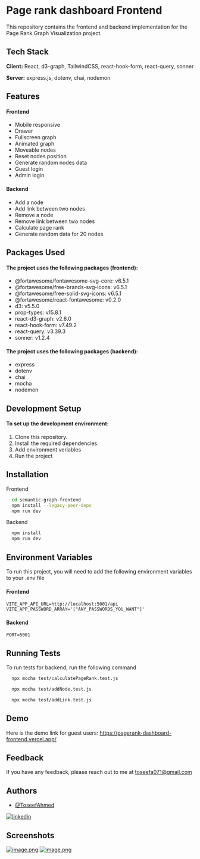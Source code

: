 
# Page rank dashboard Frontend

This repository contains the frontend and backend implementation for the Page Rank Graph Visualization project.




## Tech Stack

**Client:** React, d3-graph, TailwindCSS, react-hook-form, react-query, sonner

**Server:** express.js, dotenv, chai, nodemon

## Features

#### Frontend
- Mobile responsive
- Drawer
- Fullscreen graph
- Animated graph
- Moveable nodes
- Reset nodes position
- Generate random nodes data
- Guest login
- Admin login

#### Backend
- Add a node
- Add link between two nodes
- Remove a node
- Remove link between two nodes
- Calculate page rank
- Generate random data for 20 nodes




## Packages Used

#### The project uses the following packages (frontend):

- @fortawesome/fontawesome-svg-core: v6.5.1
- @fortawesome/free-brands-svg-icons: v6.5.1
- @fortawesome/free-solid-svg-icons: v6.5.1
- @fortawesome/react-fontawesome: v0.2.0
- d3: v5.5.0
- prop-types: v15.8.1
- react-d3-graph: v2.6.0
- react-hook-form: v7.49.2
- react-query: v3.39.3
- sonner: v1.2.4

#### The project uses the following packages (backend):

- express
- dotenv
- chai
- mocha
- nodemon


## Development Setup

#### To set up the development environment:

1. Clone this repository.
2. Install the required dependencies.
3. Add environment veriables
4. Run the project 

## Installation

Frontend

```bash
  cd semantic-graph-frontend
  npm install --legacy-peer-deps
  npm run dev
```

Backend

```bash
  npm install
  npm run dev
```
    
## Environment Variables

To run this project, you will need to add the following environment variables to your .env file

#### Frontend
`VITE_APP_API_URL=http://localhost:5001/api`
`VITE_APP_PASSWORD_ARRAY='["ANY_PASSWORDS_YOU_WANT"]'`

#### Backend
`PORT=5001`


## Running Tests

To run tests for backend, run the following command

```bash
  npx mocha test/calculatePageRank.test.js
```

```bash
  npx mocha test/addNode.test.js
```

```bash
  npx mocha test/addLink.test.js
```


## Demo

Here is the demo link for guest users:
https://pagerank-dashboard-frontend.vercel.app/


## Feedback

If you have any feedback, please reach out to me at toseefa071@gmail.com

## Authors

- [@ToseefAhmed](https://www.linkedin.com/in/toseef-ahmed-a0656a60/)


<!-- ## 🔗 Links
[![portfolio](https://img.shields.io/badge/my_portfolio-000?style=for-the-badge&logo=ko-fi&logoColor=white)]() -->
[![linkedin](https://img.shields.io/badge/linkedin-0A66C2?style=for-the-badge&logo=linkedin&logoColor=white)](https://www.linkedin.com/in/toseef-ahmed-a0656a60/)


## Screenshots

[![image.png](https://i.postimg.cc/J4bRWVYN/image.png)](https://postimg.cc/4mNDzMgy)
[![image.png](https://i.postimg.cc/XNLTKjPD/image.png)](https://postimg.cc/jCWgtbtz)

